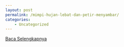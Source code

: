 ```yaml
---
layout: post
permalink: /mimpi-hujan-lebat-dan-petir-menyambar/
categories:
    - Uncategorized
---
```


[Baca Selengkapnya](/01)